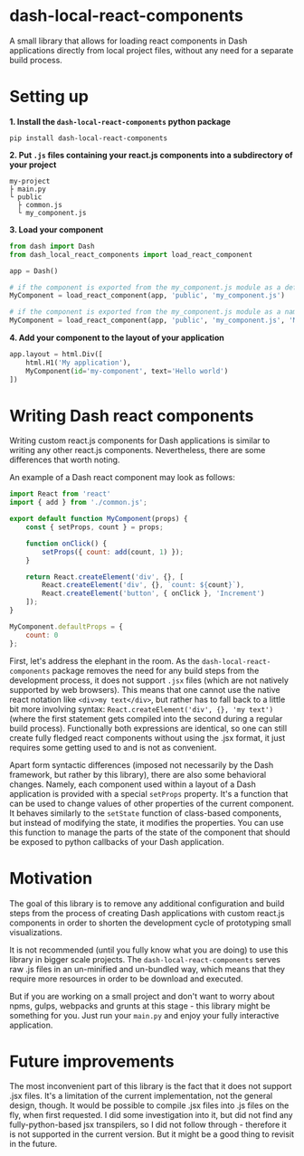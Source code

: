 # dash-local-react-components

A small library that allows for loading react components in Dash applications directly from local project files, without any need for a separate build process.

# Setting up

**1. Install the `dash-local-react-components` python package**

```
pip install dash-local-react-components
```

**2. Put `.js` files containing your react.js components into a subdirectory of your project**

```
my-project
├ main.py
└ public
  ├ common.js
  └ my_component.js
```

**3. Load your component**

```python
from dash import Dash
from dash_local_react_components import load_react_component

app = Dash()

# if the component is exported from the my_component.js module as a default export
MyComponent = load_react_component(app, 'public', 'my_component.js')

# if the component is exported from the my_component.js module as a named export
MyComponent = load_react_component(app, 'public', 'my_component.js', 'MyComponent')
```

**4. Add your component to the layout of your application**

```python
app.layout = html.Div([
    html.H1('My application'),
    MyComponent(id='my-component', text='Hello world')
])
```

# Writing Dash react components

Writing custom react.js components for Dash applications is similar to writing any other react.js components. Nevertheless, there are some differences that worth noting.

An example of a Dash react component may look as follows:

```js
import React from 'react'
import { add } from './common.js';

export default function MyComponent(props) {
    const { setProps, count } = props;

    function onClick() {
        setProps({ count: add(count, 1) });
    }

    return React.createElement('div', {}, [
        React.createElement('div', {}, `count: ${count}`),
        React.createElement('button', { onClick }, 'Increment')
    ]);
}

MyComponent.defaultProps = {
    count: 0
};

```

First, let's address the elephant in the room. As the `dash-local-react-components` package removes the need for any build steps from the development process, it does not support `.jsx` files (which are not natively supported by web browsers). This means that one cannot use the native react notation like `<div>my text</div>`, but rather has to fall back to a little bit more involving syntax: `React.createElement('div', {}, 'my text')` (where the first statement gets compiled into the second during a regular build process). Functionally both expressions are identical, so one can still create fully fledged react components without using the .jsx format, it just requires some getting used to and is not as convenient.

Apart form syntactic differences (imposed not necessarily by the Dash framework, but rather by this library), there are also some behavioral changes. Namely, each component used within a layout of a Dash application is provided with a special `setProps` property. It's a function that can be used to change values of other properties of the current component. It behaves similarly to the `setState` function of class-based components, but instead of modifying the state, it modifies the properties. You can use this function to manage the parts of the state of the component that should be exposed to python callbacks of your Dash application.

# Motivation

The goal of this library is to remove any additional configuration and build steps from the process of creating Dash applications with custom react.js components in order to shorten the development cycle of prototyping small visualizations.

It is not recommended (until you fully know what you are doing) to use this library in bigger scale projects. The `dash-local-react-components` serves raw .js files in an un-minified and un-bundled way, which means that they require more resources in order to be download and executed.

But if you are working on a small project and don't want to worry about npms, gulps, webpacks and grunts at this stage - this library might be something for you. Just run your `main.py` and enjoy your fully interactive application.

# Future improvements

The most inconvenient part of this library is the fact that it does not support .jsx files. It's a limitation of the current implementation, not the general design, though. It would be possible to compile .jsx files into .js files on the fly, when first requested. I did some investigation into it, but did not find any fully-python-based jsx transpilers, so I did not follow through - therefore it is not supported in the current version. But it might be a good thing to revisit in the future.